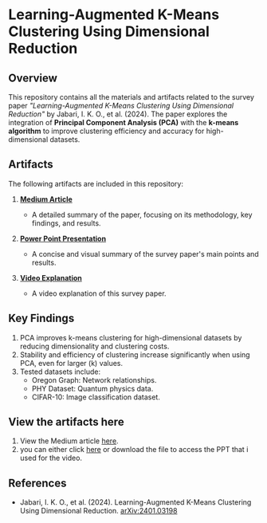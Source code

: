 # **Learning-Augmented K-Means Clustering Using Dimensional Reduction**

## **Overview**
This repository contains all the materials and artifacts related to the survey paper *"Learning-Augmented K-Means Clustering Using Dimensional Reduction"* by Jabari, I. K. O., et al. (2024). The paper explores the integration of **Principal Component Analysis (PCA)** with the **k-means algorithm** to improve clustering efficiency and accuracy for high-dimensional datasets.

## **Artifacts**
The following artifacts are included in this repository:

1. **[Medium Article](https://medium.com/@praful.john2409/enhancing-k-means-clustering-with-pca-a-comprehensive-survey-3fb999e222aa)**  
   - A detailed summary of the paper, focusing on its methodology, key findings, and results.
   
2. **[Power Point Presentation](https://docs.google.com/presentation/d/1YQid6yf-sT2qHZG0EFGJQ5CJ1SdZ7e59gZp4iAg1JJA/edit?usp=sharing)**  
   - A concise and visual summary of the survey paper's main points and results.
  
3. **[Video Explanation](https://youtu.be/QOvaBDwFLNA)**  
   - A video explanation of this survey paper.

## **Key Findings**
1. PCA improves k-means clustering for high-dimensional datasets by reducing dimensionality and clustering costs.
2. Stability and efficiency of clustering increase significantly when using PCA, even for larger \(k\) values.
3. Tested datasets include:
   - Oregon Graph: Network relationships.
   - PHY Dataset: Quantum physics data.
   - CIFAR-10: Image classification dataset.

## **View the artifacts here**
1. View the Medium article [here](https://medium.com/@praful.john2409/enhancing-k-means-clustering-with-pca-a-comprehensive-survey-3fb999e222aa).
2. you can either click [here](https://docs.google.com/presentation/d/1YQid6yf-sT2qHZG0EFGJQ5CJ1SdZ7e59gZp4iAg1JJA/edit?usp=sharing) or download the file to access the PPT that i used for the video.

## **References**
- Jabari, I. K. O., et al. (2024). Learning-Augmented K-Means Clustering Using Dimensional Reduction. [arXiv:2401.03198](https://arxiv.org/abs/2401.03198)

